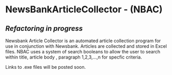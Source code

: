 NewsBankArticleCollector - (NBAC)
========================

## *********Refactoring in progress*********


Newsbank Article Collector is an automated article collection program for use in conjunction with Newsbank. Articles are collected and stored in Excel files. NBAC uses a system of search booleans to allow the user to search within title, article body , paragraph 1,2,3,...,n for specfic criteria.

Links to .exe files will be posted soon.
